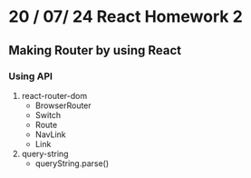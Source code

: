 # 20 / 07/ 24 React Homework 2

## Making Router by using React

### Using API

1. react-router-dom
   - BrowserRouter
   - Switch
   - Route
   - NavLink
   - Link
2. query-string
   - queryString.parse()